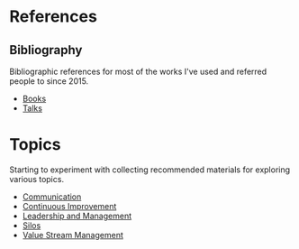 # References

## Bibliography

Bibliographic references for most of the works I've used and referred people to since 2015.

* [Books](bibliography/books.md)
* [Talks](bibliography/talks.md)

# Topics

Starting to experiment with collecting recommended materials for exploring various topics.

* [Communication](topics/communication.md)
* [Continuous Improvement](topics/continuous_improvement.md)
* [Leadership and Management](topics/leadership_and_management.md)
* [Silos](topics/silos.md)
* [Value Stream Management](topics/value_stream_management.md)
